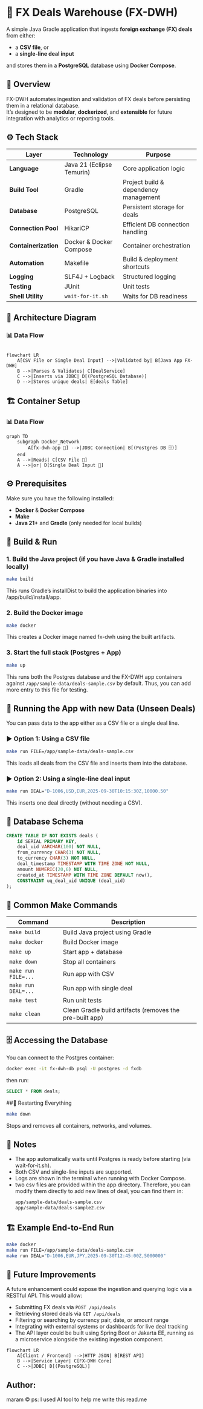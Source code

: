 # 💱 FX Deals Warehouse (FX-DWH)

A simple Java Gradle application that ingests **foreign exchange (FX) deals** from either:
- a **CSV file**, or  
- a **single-line deal input**

and stores them in a **PostgreSQL** database using **Docker Compose**.

## 🧠 Overview

FX-DWH automates ingestion and validation of FX deals before persisting them in a relational database.  
It’s designed to be **modular**, **dockerized**, and **extensible** for future integration with analytics or reporting tools.


## ⚙️ Tech Stack

| Layer | Technology | Purpose |
|-------|-------------|----------|
| **Language** | Java 21 (Eclipse Temurin) | Core application logic |
| **Build Tool** | Gradle | Project build & dependency management |
| **Database** | PostgreSQL | Persistent storage for deals |
| **Connection Pool** | HikariCP | Efficient DB connection handling |
| **Containerization** | Docker & Docker Compose | Container orchestration |
| **Automation** | Makefile | Build & deployment shortcuts |
| **Logging** | SLF4J + Logback | Structured logging |
| **Testing** | JUnit | Unit tests |
| **Shell Utility** | `wait-for-it.sh` | Waits for DB readiness |



## 🧩 Architecture Diagram

### 📊 Data Flow

```mermaid

flowchart LR
    A[CSV File or Single Deal Input] -->|Validated by| B[Java App FX-DWH]
    B -->|Parses & Validates| C[DealService]
    C -->|Inserts via JDBC| D[(PostgreSQL Database)]
    D -->|Stores unique deals| E[deals Table]

```



## 🏗️ Container Setup

### 📊 Data Flow

```mermaid
graph TD
    subgraph Docker_Network
        A[fx-dwh-app 🧠] -->|JDBC Connection| B[(Postgres DB 🗄️)]
    end
    A -->|Reads| C[CSV File 📄]
    A -->|or| D[Single Deal Input 💬]
```


## ⚙️ Prerequisites

Make sure you have the following installed:
- **Docker** & **Docker Compose**
- **Make**
- **Java 21+** and **Gradle** (only needed for local builds)



## 🚀 Build & Run

### 1. Build the Java project (if you have Java & Gradle installed locally)
```bash
make build
```
This runs Gradle’s installDist to build the application binaries into /app/build/install/app.

### 2. Build the Docker image
```bash
make docker
```
This creates a Docker image named fx-dwh using the built artifacts.

### 3. Start the full stack (Postgres + App)
```bash
make up
```
This runs both the Postgres database and the FX-DWH app containers against ```/app/sample-data/deals-sample.csv``` by default. Thus, you can add more entry to this file for testing.



## 🧠 Running the App with new Data (Unseen Deals)

You can pass data to the app either as a CSV file or a single deal line.
### ▶️ Option 1: Using a CSV file
```bash
make run FILE=/app/sample-data/deals-sample.csv
```
This loads all deals from the CSV file and inserts them into the database.

### ▶️ Option 2: Using a single-line deal input
```bash
make run DEAL="D-1006,USD,EUR,2025-09-30T10:15:30Z,10000.50"
```
This inserts one deal directly (without needing a CSV).



## 🧱 Database Schema

```sql
CREATE TABLE IF NOT EXISTS deals (
    id SERIAL PRIMARY KEY,
    deal_uid VARCHAR(100) NOT NULL,
    from_currency CHAR(3) NOT NULL,
    to_currency CHAR(3) NOT NULL,
    deal_timestamp TIMESTAMP WITH TIME ZONE NOT NULL,
    amount NUMERIC(20,6) NOT NULL,
    created_at TIMESTAMP WITH TIME ZONE DEFAULT now(),
    CONSTRAINT uq_deal_uid UNIQUE (deal_uid)
);
```


## 🧰 Common Make Commands

| Command             | Description                     |
| ------------------- | ------------------------------- |
| `make build`        | Build Java project using Gradle |
| `make docker`       | Build Docker image              |
| `make up`           | Start app + database            |
| `make down`         | Stop all containers             |
| `make run FILE=...` | Run app with CSV                |
| `make run DEAL=...` | Run app with single deal        |
| `make test`         | Run unit tests                  |
| `make clean`        | Clean Gradle build artifacts (removes the pre-built app)    |



## 🗄️ Accessing the Database
You can connect to the Postgres container:
```bash
docker exec -it fx-dwh-db psql -U postgres -d fxdb
```

then run:
```sql
SELECT * FROM deals;
```
##🧹 Restarting Everything

```bash
make down
```
Stops and removes all containers, networks, and volumes.



## 🧩 Notes
- The app automatically waits until Postgres is ready before starting (via wait-for-it.sh).
- Both CSV and single-line inputs are supported.
- Logs are shown in the terminal when running with Docker Compose.
- two csv files are provided within the app directory. Therefore, you can modify them directly to add new lines of deal, you can find them in:
  ```bash
  app/sample-data/deals-sample.csv
  app/sample-data/deals-sample2.csv
  ```



## 🏗️ Example End-to-End Run
```bash
make docker
make run FILE=/app/sample-data/deals-sample.csv
make run DEAL="D-1006,EUR,JPY,2025-09-30T12:45:00Z,5000000"
```

## 🔮 Future Improvements

A future enhancement could expose the ingestion and querying logic via a RESTful API.
This would allow:
 - Submitting FX deals via ```POST /api/deals```
 - Retrieving stored deals via ```GET /api/deals```
 - Filtering or searching by currency pair, date, or amount range
 - Integrating with external systems or dashboards for live deal tracking
 - The API layer could be built using Spring Boot or Jakarta EE, running as a microservice alongside the existing ingestion component.
```mermaid
flowchart LR
    A[Client / Frontend] -->|HTTP JSON| B[REST API]
    B -->|Service Layer| C[FX-DWH Core]
    C -->|JDBC| D[(PostgreSQL)]
```

## Author: 
maram ©
ps: I used AI tool to help me write this read.me


